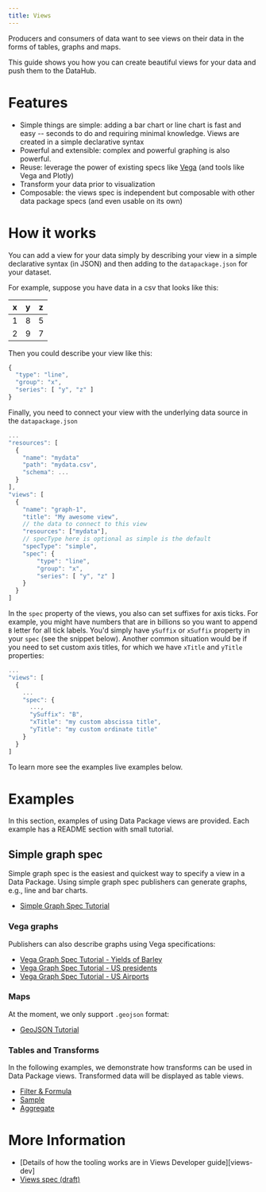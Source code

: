 ```yaml
---
title: Views
---
```


Producers and consumers of data want to see views on their data in the forms of tables, graphs and maps.

This guide shows you how you can create beautiful views for your data and push them to the DataHub.

# Features

* Simple things are simple: adding a bar chart or line chart is fast and easy -- seconds to do and requiring minimal knowledge. Views are created in a simple declarative syntax
* Powerful and extensible: complex and powerful graphing is also powerful.
* Reuse: leverage the power of existing specs like [Vega][] (and tools like Vega and Plotly)
* Transform your data prior to visualization
* Composable: the views spec is independent but composable with other data package specs (and even usable on its own)

# How it works

You can add a view for your data simply by describing your view in a simple declarative syntax (in JSON) and then adding to the `datapackage.json` for your dataset.

For example, suppose you have data in a csv that looks like this:

| x | y | z |
|---|---|---|
| 1 | 8 | 5 |
| 2 | 9 | 7 |

Then you could describe your view like this:

```javascript
{
  "type": "line",
  "group": "x",
  "series": [ "y", "z" ]
}
```

Finally, you need to connect your view with the underlying data source in the `datapackage.json`

```javascript
...
"resources": [
  {
  	"name": "mydata"
  	"path": "mydata.csv",
  	"schema": ...
  }
],
"views": [
  {
  	"name": "graph-1",
  	"title": "My awesome view",
  	// the data to connect to this view
  	"resources": ["mydata"],
  	// specType here is optional as simple is the default
  	"specType": "simple",
  	"spec": {
  		"type": "line",
  		"group": "x",
  		"series": [ "y", "z" ]
  	}
  }
]
```

In the `spec` property of the views, you also can set suffixes for axis ticks. For example, you might have numbers that are in billions so you want to append `B` letter for all tick labels. You'd simply have `ySuffix` or `xSuffix` property in your `spec` (see the snippet below). Another common situation would be if you need to set custom axis titles, for which we have `xTitle` and `yTitle` properties:

```javascript
...
"views": [
  {
    ...
    "spec": {
      ...,
      "ySuffix": "B",
      "xTitle": "my custom abscissa title",
      "yTitle": "my custom ordinate title"
    }
  }
]
```

To learn more see the examples live examples below.

# Examples

In this section, examples of using Data Package views are provided. Each example has a README section with small tutorial.

## Simple graph spec

Simple graph spec is the easiest and quickest way to specify a view in a Data Package. Using simple graph spec publishers can generate graphs, e.g., line and bar charts.

* [Simple Graph Spec Tutorial][ex-simple]

[ex-simple]: https://datahub.io/examples/simple-graph-spec

### Vega graphs

Publishers can also describe graphs using Vega specifications:

* [Vega Graph Spec Tutorial - Yields of Barley](https://datahub.io/examples/vega-views-tutorial-grouping)
* [Vega Graph Spec Tutorial - US presidents](https://datahub.io/examples/vega-views-tutorial-lines)
* [Vega Graph Spec Tutorial - US Airports](https://datahub.io/examples/vega-views-tutorial-topojson)

### Maps

At the moment, we only support `.geojson` format:

* [GeoJSON Tutorial](https://datahub.io/examples/geojson-tutorial)

### Tables and Transforms

In the following examples, we demonstrate how transforms can be used in Data Package views. Transformed data will be displayed as table views.

* [Filter & Formula](https://datahub.io/examples/transform-examples-on-co2-fossil-global)
* [Sample](https://datahub.io/examples/example-sample-transform-on-currency-codes)
* [Aggregate](https://datahub.io/examples/transform-example-gdp-uk)

# More Information

* [Details of how the tooling works are in Views Developer guide][views-dev]
* [Views spec (draft)][views-spec]

[views-spec]: https://specs.frictionlessdata.io/views/
[Vega]: https://vega.github.io/vega/
